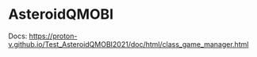 # AsteroidQMOBI
Docs: 
https://proton-v.github.io/Test_AsteroidQMOBI2021/doc/html/class_game_manager.html
